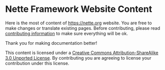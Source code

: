 Nette Framework Website Content
===============================

Here is the most of content of https://nette.org website. You are free to make changes
or translate existing pages. Before contributing, please read [contributing information](https://nette.org/writing)
to make sure everything will be ok.

Thank you for making documentation better!

This content is licensed under a [Creative Commons Attribution-ShareAlike 3.0 Unported
License](http://creativecommons.org/licenses/by-sa/3.0/legalcode). By contributing you are
agreeing to license your contribution under this license.
